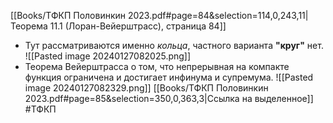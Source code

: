 [[Books/ТФКП Половинкин 2023.pdf#page=84&selection=114,0,243,11|Теорема 11.1 (Лоран-Вейерштрасс), страница 84]]
- Тут рассматриваются именно *кольца*, частного варианта **"круг"** нет.
![[Pasted image 20240127082025.png]]
- Теорема Вейерштрасса о том, что непрерывная на компакте функция ограничена и достигает инфинума и супремума.
![[Pasted image 20240127082329.png]]
[[Books/ТФКП Половинкин 2023.pdf#page=85&selection=350,0,363,3|Ссылка на выделенное]]
#ТФКП 